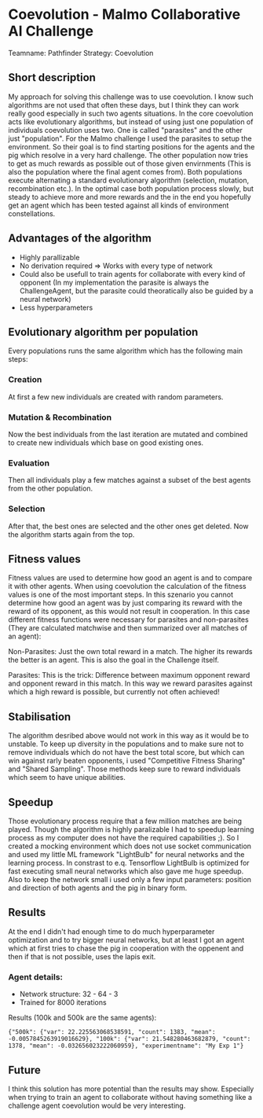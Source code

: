 # Coevolution - Malmo Collaborative AI Challenge

Teamname: Pathfinder
Strategy: Coevolution

## Short description

My approach for solving this challenge was to use coevolution. I know such algorithms are not used that often these days, but I think they can work really good especially in such two agents situations. In the core coevolution acts like evolutionary algorithms, but instead of using just one population of individuals coevolution uses two. One is called "parasites" and the other just "population". For the Malmo challenge I used the parasites to setup the environment. So their goal is to find starting positions for the agents and the pig which resolve in a very hard challenge. The other population now tries to get as much rewards as possible out of those given envirnments (This is also the population where the final agent comes from). Both populations execute alternating a standard evolutionary algorithm (selection, mutation, recombination etc.). In the optimal case both population process slowly, but steady to achieve more and more rewards and the in the end you hopefully get an agent which has been tested against all kinds of environment constellations.

## Advantages of the algorithm

* Highly parallizable
* No derivation required => Works with every type of network
* Could also be usefull to train agents for collaborate with every kind of opponent (In my implementation the parasite is always the ChallengeAgent, but the parasite could theoratically also be guided by a neural network)
* Less hyperparameters

## Evolutionary algorithm per population

Every populations runs the same algorithm which has the following main steps:

### Creation

At first a few new individuals are created with random parameters.

### Mutation & Recombination

Now the best individuals from the last iteration are mutated and combined to create new individuals which base on good existing ones.

### Evaluation

Then all individuals play a few matches against a subset of the best agents from the other population.

### Selection

After that, the best ones are selected and the other ones get deleted. Now the algorithm starts again from the top.

## Fitness values

Fitness values are used to determine how good an agent is and to compare it with other agents. When using coevolution the calculation of the fitness values is one of the most important steps. In this szenario you cannot determine how good an agent was by just comparing its reward with the reward of its opponent, as this would not result in cooperation. In this case different fitness functions were necessary for parasites and non-parasites (They are calculated matchwise and then summarized over all matches of an agent):

Non-Parasites: Just the own total reward in a match. The higher its rewards the better is an agent. This is also the goal in the Challenge itself.

Parasites: This is the trick: Difference between maximum opponent reward and opponent reward in this match. In this way we reward parasites against which a high reward is possible, but currently not often achieved!

## Stabilisation

The algorithm desribed above would not work in this way as it would be to unstable. To keep up diversity in the populations and to make sure not to remove individuals which do not have the best total score, but which can win against rarly beaten opponents, i used "Competitive Fitness Sharing" and "Shared Sampling". Those methods keep sure to reward individuals which seem to have unique abilities.

## Speedup

Those evolutionary process require that a few million matches are being played. Though the algorithm is highly paralizable I had to speedup learning process as my computer does not have the required capabilities ;). So I created a mocking environment which does not use socket communication and used my little ML framework "LightBulb" for neural networks and the learning process. In constrast to e.q. Tensorflow LightBulb is optimized for fast executing small neural networks which also gave me huge speedup.
Also to keep the network small i used only a few input parameters: position and direction of both agents and the pig in binary form.

## Results

At the end I didn't had enough time to do much hyperparameter optimization and to try bigger neural networks, but at least I got an agent which at first tries to chase the pig in cooperation with the oppenent and then if that is not possible, uses the lapis exit.

### Agent details:

* Network structure: 32 - 64 - 3
* Trained for 8000 iterations 

Results (100k and 500k are the same agents):
```
{"500k": {"var": 22.225563068538591, "count": 1383, "mean": -0.0057845263919016629}, "100k": {"var": 21.548280463682879, "count": 1378, "mean": -0.032656023222060959}, "experimentname": "My Exp 1"}
```

## Future

I think this solution has more potential than the results may show. Especially when trying to train an agent to collaborate without having something like a challenge agent coevolution would be very interesting.

